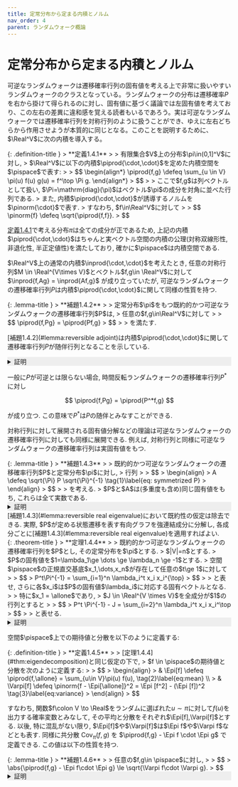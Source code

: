 ```yaml
---
title: 定常分布から定まる内積とノルム
nav_order: 4
parent: ランダムウォーク概論
---
```

# 定常分布から定まる内積とノルム

可逆なランダムウォークは遷移確率行列の固有値を考える上で非常に扱いやすいランダムウォークのクラスとなっている。ランダムウォークの分布は遷移確率$P$を右から掛けて得られるのに対し、固有値に基づく議論では左固有値を考えており、この左右の差異に違和感を覚える読者もいるであろう。実は可逆なランダムウォークでは遷移確率行列を対称行列のように扱うことができ、ゆえに左右どちらから作用させようが本質的に同じとなる。このことを説明するために、$\Real^V$に次の内積を導入する。

<div id="def:naiseki" markdown="1">
{: .definition-title }
> **定義1.4.1**
>
> 有限集合$V$上の分布$\pi\in(0,1]^V$に対し,
> $\Real^V$に以下の内積$\piprod{\cdot,\cdot}$を定めた内積空間を$\pispace$で表す:
>
> $$
 \begin{align*}
  \piprod{f,g} \defeq \sum_{u \in V} \pi(u) f(u) g(u)
  = f^\top \Pi g.
 \end{align*}
> $$ 
>
>  ここで$f,g$は列ベクトルとして扱い, $\Pi=\mathrm{diag}(\pi)$はベクトル$\pi$の成分を対角に並べた行列である.
>  また, 内積$\piprod{\cdot,\cdot}$が誘導するノルムを$\pinorm{\cdot}$で表す.
>  すなわち, $f\in\Real^V$に対して
>
> $$
  \pinorm{f} \defeq \sqrt{\piprod{f,f}}.
> $$
</div>

[定義1.4.1](#def:naiseki)で考える分布$\pi$は全ての成分が正であるため,
上記の内積$\piprod{\cdot,\cdot}$はちゃんと実ベクトル空間の内積の公理(対称双線形性, 非退化性, 半正定値性)を満たしており,
確かに$\pispace$は内積空間である.

$\Real^V$上の通常の内積$\inprod{\cdot,\cdot}$を考えたとき, 任意の対称行列$M \in \Real^{V\times V}$とベクトル$f,g\in \Real^V$に対して $\inprod{f,Ag} = \inprod{Af,g}$
が成り立っていたが,
可逆なランダムウォークの遷移確率行列$P$は内積$\piprod{\cdot,\cdot}$に関して同様の性質を持つ.

<div id="lemma:reversible adjoint" markdown="1">
{: .lemma-title }
> **補題1.4.2**
>
> 定常分布$\pi$をもつ既約的かつ可逆なランダムウォークの遷移確率行列$P$は,
> 任意の$f,g\in\Real^V$に対して
>
> $$
  \piprod{f,Pg} = \piprod{Pf,g}
> $$
>
> を満たす.

[補題1.4.2](#lemma:reversible adjoint)は内積$\piprod{\cdot,\cdot}$に関して遷移確率行列$P$が随伴行列となることを示している.

<details markdown="1" style="background-color: #eee;">
<summary style="display: list-item">証明</summary>
  
  定常分布$\pi$を対角成分に並べた対角行列$\Pi$を考えると

  $$
  \begin{align*}
    \piprod{f,Pg} & = f^\top \Pi P g                                              \\
          & = f^\top (\Pi P)^\top g &  & \text{$\because$可逆性より$\Pi P$は対称} \\
          & = (Pf)^\top \Pi g       &  & \text{$\because\Pi^\top = \Pi$}  \\
          & = \piprod{Pf,g}.
  \end{align*}
  $$

</details>

一般に$P$が可逆とは限らない場合, 時間反転ランダムウォークの遷移確率行列$P^*$に対し

$$ \piprod{f,Pg} = \piprod{P^*f,g} $$

が成り立つ. この意味で$P^*$は$P$の随伴とみなすことができる.

対称行列に対して展開される固有値分解などの理論は可逆なランダムウォークの遷移確率行列に対しても同様に展開できる.
例えば, 対称行列と同様に可逆なランダムウォークの遷移確率行列は実固有値をもつ.

<div id="lemma:reversible real eigenvalue" markdown="1">
{: .lemma-title }
> **補題1.4.3**
>
> 既約的かつ可逆なランダムウォークの遷移確率行列$P$と定常分布$\pi$に対し,
> 行列
>
> $$
> \begin{align}
>     A \defeq \sqrt{\Pi} P \sqrt{\Pi}^{-1} \tag{1}\label{eq: symmetrized P}
> \end{align}
> $$
>
> を考える.
> $P$と$A$は(多重度も含め)同じ固有値をもち, これらは全て実数である.

<details markdown="1" style="background-color: #eee;">
<summary style="display: list-item">証明</summary>

行列$A$は対称である.
実際,

$$
\begin{align*}
  A^\top & = \sqrt{\Pi}^{-1} P^{\top} \sqrt{\Pi}                            &  & \text{$\because$$\sqrt{\Pi},\sqrt{\Pi}^{-1}$は対称} \\
     & = \sqrt{\Pi} \cdot \Pi^{-1} P^{\top} \Pi \cdot \sqrt{\Pi}^{-1}                                                         \\
     & = \sqrt{\Pi} \cdot \Pi^{-1} (\Pi P)^{\top} \cdot \sqrt{\Pi}^{-1}                                                       \\
     & = \sqrt{\Pi} \cdot \Pi^{-1} \Pi P \cdot \sqrt{\Pi}^{-1}          &  & \text{$\because$可逆性より$\Pi P$は対称}                 \\
     & = A.
\end{align*}
$$

$A$は対称なので全ての固有値は実数である.

$A$と$P$は相似なので多重度も含めて同じ固有値をもつ. 実際,
$A$の固有値$\lambda$に対する固有ベクトルを$x$とし, ベクトル$y\defeq \sqrt{\Pi}^{-1}x$を考える.
固有ベクトルの式

$$
\begin{align*}
  A x = (\sqrt{\Pi} P \sqrt{\Pi}^{-1})x =  \lambda x
\end{align*}
$$

の両辺に左から$\sqrt{\Pi}^{-1}$を掛けると

$$
\begin{align*}
  P y = \lambda y
\end{align*}
$$

を得る.
すなわち, $P$と$A$は同じ固有値を持つ.
特に, $P$の固有値も全て実数である.

</details>
</div>
[補題1.4.3](#lemma:reversible real eigenvalue)において既約性の仮定は除去できる.
実際, $P$が定める状態遷移を表す有向グラフを強連結成分に分解し,
各成分ごとに[補題1.4.3](#lemma:reversible real eigenvalue)を適用すればよい.

<div id="thm:eigendecomposition" markdown="1">
{: .theorem-title }
> **定理1.4.4**
>
> 既約的かつ可逆なランダムウォークの遷移確率行列を$P$とし, その定常分布を$\pi$とする.
> $|V|=n$とする.
> $P$の固有値を$1=\lambda_1\ge \dots \ge \lambda_n \ge -1$とする.
> 空間$\pispace$の正規直交基底$x_1,\dots,x_n$が存在して任意の$t\ge 1$に対して
>
> $$
> P^t\Pi^{-1} = \sum_{i=1}^n \lambda_i^t x_i x_i^{\top}
> $$
>
> と表せ, さらに各$x_i$は$P$の固有値$\lambda_i$に対応する固有ベクトルとなる.
>
> 特に$x_1 = \allone$であり,
> $J \in \Real^{V \times V}$を全成分が$1$の行列とすると
>
> $$
> P^t \Pi^{-1} - J =  \sum_{i=2}^n \lambda_i^t x_i x_i^\top
> $$
>
> と表せる.

<details markdown="1" style="background-color: #eee;">
<summary style="display: list-item">証明</summary>

式(\ref{eq: symmetrized P})で定義された行列$A$は対称なので,
対称行列に対する固有分解の定理より,
通常の内積$\inprod{\cdot, \cdot}$の意味での$\Real^V$の正規直交基底$y_1,\dots,y_n$が存在して

$$
A = \sum_{i=1}^n \lambda_i y_i y_i^\top
$$

と表せ, さらに各$y_i$は$A$の固有値$\lambda_i$に対応する固有ベクトルとなる.
一方で$A^t = \sqrt{\Pi} P^t \sqrt{\Pi}^{-1}$だから,

$$
\sqrt{\Pi} P^t \sqrt{\Pi}^{-1} = \sum_{i=1}^n \lambda_i^t y_i y_i^\top.
$$

両辺に左右から$\sqrt{\Pi}^{-1}$を一つずつ掛けて
$x_i = \sqrt{\Pi}^{-1}y_i$とおくと

$$
P^t \Pi^{-1} = \sum_{i=1}^n \lambda_i^t x_i x_i^\top
$$

を得る.
ここで

$$
\piprod{x_i,x_j} = \inprod{\sqrt{\Pi}x_i,\sqrt{\Pi}x_j} = \inprod{y_i,y_j} = \indicator{i=j}
$$

より, 確かに$(x_i)_{i=1,\dots,n}$は空間$\pispace$の正規直交基底である.
さらに

$$
Px_i = P\sqrt{\Pi}^{-1}y_i = \sqrt{\Pi}^{-1}Ay_i = \lambda_i x_i
$$

より確かに$x_i$は$P$の固有値$\lambda_i$に対応する固有ベクトルである.

特に, $\lambda_1=1$に対応する$A$の固有ベクトルは$y_1 = (\sqrt{\pi(u)})_{u \in V}$なので,
対応する$P$の固有ベクトルは$x_1 = \allone$となる.

</details>
</div>

空間$\pispace$上での期待値と分散を以下のように定義する:

<div id="def:expectation and variance" markdown="1">
{: .definition-title }
> **定義1.4.5**
>
> [定理1.4.4](#thm:eigendecomposition)と同じ仮定の下で,
> $f \in \pispace$の期待値と分散を次のように定義する:
>
> $$
> \begin{align}
>  & \Epi[f] \defeq \piprod{f,\allone} = \sum_{u\in V}\pi(u) f(u), \tag{2}\label{eq:mean} \\
>  & \Varpi[f] \defeq \pinorm{f - \Epi[\allone]}^2 = \Epi [f^2] - (\Epi [f])^2 \tag{3}\label{eq:variance}
> \end{align}
> $$
</div>

すなわち, 関数$f\colon V \to \Real$をランダムに選ばれた$u\sim \pi$に対して$f(u)$を出力する確率変数とみなして,
その平均と分散をそれぞれ$\Epi[f],\Varpi[f]$とする.
以後, 特に混乱がない限り, $\Epi[f]$や$\Varpi[f]$は$\Epi f$や$\Varpi f$などとも表す.
同様に共分散
$\mathrm{Cov}_\pi(f,g)$
を
$\piprod{f,g} - \Epi f \cdot \Epi g$
で定義できる.
この値は以下の性質を持つ.

<div id="lemma:covariance" markdown="1">
{: .lemma-title }
> **補題1.4.6**
>
> 任意の$f,g\in \pispace$に対し,
>
> $$
> \abs{\piprod{f,g} - \Epi f\cdot \Epi g} \le \sqrt{\Varpi f\cdot \Varpi g}.
> $$

<details markdown="1" style="background-color: #eee;">
<summary style="display: list-item">証明</summary>

[定理1.4.4](#thm:eigendecomposition)で得られる$\pispace$の正規直交基底を$x_1,\dots,x_n$とし, 関数$f,g$をこれらの線形結合

$$
\begin{align*}
  f & = \Epi f \cdot \allone + \sum_{i=2}^n f_i x_i, \\
  g & = \Epi g \cdot \allone + \sum_{j=2}^n g_j x_j
\end{align*}
$$

で表す.
ここで$f_i = \piprod{f,x_i}$および$g_j = \piprod{g,x_j}$であり,
$x_1 = \allone$なので$f_1 = \Epi f,g_1 =  \Epi g$である.
特に, 基底$(x_i)$の直交性より

$$
\begin{align*}
  \abs{ \piprod{f,g} - \Epi f\cdot \Epi g}
   & \le \sum_{i\ge 2} \abs{f_i}\abs{g_i}                                                                     \\
   & \le \sqrt{\sum_{i\ge 2}f_i^2} \cdot \sqrt{\sum_{j\ge 2} g_j^2} &  & \text{$\because$Cauchy--Schwarzの不等式} \\
   & = \sqrt{\Varpi f} \cdot \sqrt{\Varpi g}
\end{align*}
$$

より主張を得る.

</details>
</div>

